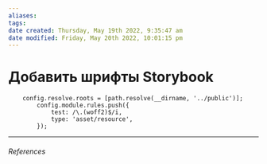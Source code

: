 ```yaml
---
aliases: 
tags: 
date created: Thursday, May 19th 2022, 9:35:47 am
date modified: Friday, May 20th 2022, 10:01:15 pm
---
```


# Добавить шрифты Storybook
```
	config.resolve.roots = [path.resolve(__dirname, '../public')];
		config.module.rules.push({
			test: /\.(woff2)$/i,
			type: 'asset/resource',
		});
```

---

###### References
